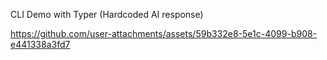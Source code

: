CLI Demo with Typer (Hardcoded AI response)

https://github.com/user-attachments/assets/59b332e8-5e1c-4099-b908-e441338a3fd7

